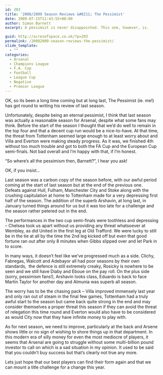 ```yaml
---
id: 203
title: '2008/2009 Season Reviews &#8211; The Pessimist'
date: 2009-07-15T11:43:55+00:00
author: Simon Barnett
excerpt: A pessimist is never disappointed. This one, however, is.

guid: http://acresofspace.co.uk/?p=203
permalink: /20082009-season-reviews-the-pessimist/
slide_template:
  - ""
categories:
  - Arsenal
  - Champions League
  - F.A. Cup
  - Football
  - League Cup
  - Negative
  - Premier League
---
```

OK, so its been a long time coming but at long last, The Pessimist (ie. me!) has got round to writing his review of last season.

Unfortunately, despite being an eternal pessimist, I think that last season was actually a reasonable season for Arsenal, despite what some fans may think. Before the start of the season I thought that we&#8217;d do well to remain in the top four and that a decent cup run would be a nice-to-have. At that time, the threat from Tottenham seemed large enough to at least worry about and Villa and Everton were making steady progress. As it was, we finished 4th without too much trouble and got to both the FA Cup and the European Cup semi-finals. Not bad overall and I&#8217;m happy with that, if I&#8217;m honest.

&#8220;So where&#8217;s all the pessimism then, Barnett?&#8221;, I hear you ask!

OK, if you insist&#8230;

Last season was a carbon copy of the season before, with our awful period coming at the start of last season but at the end of the previous one. Defeats against Hull, Fulham, Manchester City and Stoke along with the crushing capitulation at home to Tottenham made for a very depressing first half of the season. The addition of the superb Arshavin, at long last, in January turned things around for us but it was too late for a challenge and the season rather petered out in the end.

The performances in the two cup semi-finals were toothless and depressing &#8211; Chelsea took us apart without us providing any threat whatsoever at Wembley, as did United in the first leg at Old Trafford. We were lucky to still be in the tie at all by the time the 2nd leg kicked off but even that good fortune ran out after only 8 minutes when Gibbs slipped over and let Park in to score.

In many ways, it doesn&#8217;t feel like we&#8217;ve progressed much as a side. Clichy, Fabregas, Walcott and Adebayor all had poor seasons by their own standards,  the defence is still extremely creaky, Rosicky is nowhere to be seen and we still have Diaby and Eboue on the pay roll. On the plus side (sorry, pessimism fans!), Arshavin looks class, Eduardo is back to face Martin Taylor for another day and Almunia was superb all season.

The worry has to be the chasing pack &#8211; Villa improved immensely last year and only ran out of steam in the final few games, Tottenham had a truly awful start to the season but came back quite strong in the end and may consider themselves a proper threat this season if they can avoid the threat of relegation this time round and Everton would also have to be considered as would City now that they have infinite money to play with.

As for next season, we need to improve, particularly at the back and Arsene shows little or no sign of wishing to shore things up in that department. In this modern era of silly money for even the most mediocre of players, it seems that Arsenal are going to struggle without some multi-billion pound investor to call on which is a sad situation in my opinion. It used to be said that you couldn&#8217;t buy success but that&#8217;s clearly not true any more.

Lets just hope that our best players can find their form again and that we can mount a title challenge for a change this year.
